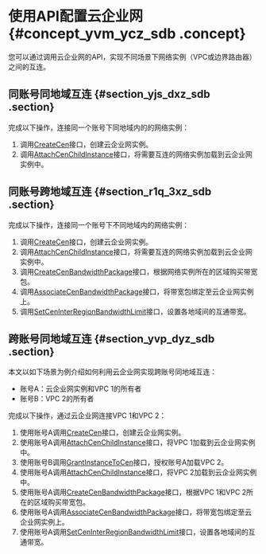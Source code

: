 # 使用API配置云企业网 {#concept_yvm_ycz_sdb .concept}

您可以通过调用云企业网的API，实现不同场景下网络实例（VPC或边界路由器）之间的互连。

## 同账号同地域互连 {#section_yjs_dxz_sdb .section}

完成以下操作，连接同一个账号下同地域内的的网络实例：

1.  调用[CreateCen](intl.zh-CN/API参考/云企业网实例/CreateCen.md#)接口，创建云企业网实例。
2.  调用[AttachCenChildInstance](intl.zh-CN/API参考/云企业网实例/AttachCenChildInstance.md)接口，将需要互连的网络实例加载到云企业网实例中。

## 同账号跨地域互连 {#section_r1q_3xz_sdb .section}

完成以下操作，连接同一个账号下不同地域内的网络实例：

1.  调用[CreateCen](intl.zh-CN/API参考/云企业网实例/CreateCen.md)接口，创建云企业网实例。
2.  调用[AttachCenChildInstance](intl.zh-CN/API参考/云企业网实例/AttachCenChildInstance.md)接口，将需要互连的网络实例加载到云企业网实例中。
3.  调用[CreateCenBandwidthPackage](intl.zh-CN/API参考/带宽包/CreateCenBandwidthPackage.md)接口，根据网络实例所在的区域购买带宽包。
4.  调用[AssociateCenBandwidthPackage](intl.zh-CN/API参考/带宽包/AssociateCenBandwidthPackage.md)接口，将带宽包绑定至云企业网实例上。
5.  调用[SetCenInterRegionBandwidthLimit](intl.zh-CN/API参考/跨地域互通带宽/SetCenInterRegionBandwidthLimit.md)接口，设置各地域间的互通带宽。

## 跨账号同地域互连 {#section_yvp_dyz_sdb .section}

本文以如下场景为例介绍如何利用云企业网实现跨账号同地域互连：

-   账号A：云企业网实例和VPC 1的所有者
-   账号B：VPC 2的所有者

完成以下操作，通过云企业网连接VPC 1和VPC 2：

1.  使用账号A调用[CreateCen](intl.zh-CN/API参考/云企业网实例/CreateCen.md)接口，创建云企业网实例。
2.  使用账号A调用[AttachCenChildInstance](intl.zh-CN/API参考/云企业网实例/AttachCenChildInstance.md)接口，将VPC 1加载到云企业网实例中。
3.  使用账号B调用[GrantInstanceToCen](intl.zh-CN/API参考/云企业网实例/GrantInstanceToCen.md)接口，授权账号A加载VPC 2。
4.  使用账号A调用[AttachCenChildInstance](intl.zh-CN/API参考/云企业网实例/AttachCenChildInstance.md)接口，将VPC 2加载到云企业网实例中。
5.  使用账号A调用[CreateCenBandwidthPackage](intl.zh-CN/API参考/带宽包/CreateCenBandwidthPackage.md)接口，根据VPC 1和VPC 2所在的区域购买带宽包。
6.  使用账号A调用[AssociateCenBandwidthPackage](intl.zh-CN/API参考/带宽包/AssociateCenBandwidthPackage.md)接口，将带宽包绑定至云企业网实例上。
7.  使用账号A调用[SetCenInterRegionBandwidthLimit](intl.zh-CN/API参考/跨地域互通带宽/SetCenInterRegionBandwidthLimit.md)接口，设置各地域间的互通带宽。

